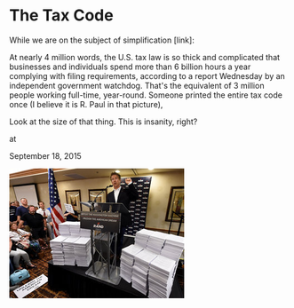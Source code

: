 # The Tax Code

While we are on the subject of simplification  [link]:

At nearly 4 million words, the U.S. tax law is so thick and complicated that businesses and individuals spend more than 6 billion hours a year complying with filing requirements, according to a report Wednesday by an independent government watchdog. That's the equivalent of 3 million people working full-time, year-round.
Someone printed the entire tax code once (I believe it is R. Paul in that picture),






Look at the size of that thing. This is insanity, right? 







at

September 18, 2015















![](11sat3web-master315.jpg)
